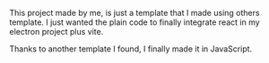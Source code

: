 This project made by me, is just a template that I made using others template. I just wanted the plain code to finally integrate react in my electron project plus vite.

Thanks to another template I found, I finally made it in JavaScript.

